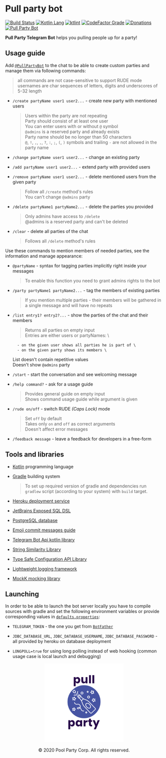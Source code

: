# Pull party bot

[![Build Status](https://github.com/pool-party/pull-party-bot/workflows/test/badge.svg?branch=master)](https://github.com/pool-party/pull-party-bot/actions?query=workflow%3A%22test%22+branch%3Amaster)
[![Kotlin Lang](https://img.shields.io/github/languages/top/pool-party/pull-party-bot?logo=kotlin)](https://kotlinlang.org)
[![ktlint](https://img.shields.io/badge/code%20style-%E2%9D%A4-FF4081.svg)](https://ktlint.github.io/)
[![CodeFactor Grade](https://img.shields.io/codefactor/grade/github/pool-party/pull-party-bot?logo=codefactor)](https://www.codefactor.io/repository/github/pool-party/pull-party-bot)
[![Donations](https://img.shields.io/badge/buy_me_a-coffee-orange?logo=buy-me-a-coffee)](https://www.buymeacoffee.com/poolparty)
[![Pull Party Bot](https://img.shields.io/badge/telegram-Pull_Party_Bot-blue?logo=Telegram)](https://t.me/PullPartyBot/)

**Pull Party Telegram Bot** helps you pulling people up for a party!

## Usage guide

Add [`@PullPartyBot`](https://t.me/PullPartyBot) to the chat to be able to create custom parties and manage them via following commands:

> all commands are not case-sensitive to support RUDE mode \
> usernames are char sequences of letters, digits and underscores of 5-32 length

-   `/create partyName user1 user2...` - create new party with mentioned users

    > Users within the party are not repeating \
    >  Party should consist of at least one user \
    >  You can enter users with or without `@` symbol \
    >  `@admins` is a reserved party and already exists \
    >  Party name should be no longer than 50 characters \
    >  `@`, `!`, `,`, `,`, `?`, `:`, `;`, `(`, `)` symbols and trailing `-` are not allowed in the party name

-   `/change partyName user1 user2...` - change an existing party
-   `/add partyName user1 user2...` - extend party with provided users
-   `/remove partyName user1 user2...` - delete mentioned users from the given party

    > Follow all `/create` method's rules \
    >  You can't change `@admins` party

-   `/delete partyName1 partyName2...` - delete the parties you provided

    > Only admins have access to `/delete` \
    >  @admins is a reserved party and can't be deleted

-   `/clear` - delete all parties of the chat

    > Follows all `/delete` method's rules

Use these commands to mention members of needed parties, see the information and manage appearance:

-   `@partyName` - syntax for tagging parties implicitly right inside your messages

    > To enable this function you need to grant admins rights to the bot

-   `/party partyName1 partyName2...` - tag the members of existing parties

    > If you mention multiple parties - their members will be gathered in a single message and will have no repeats

-   `/list entry1? entry2?...` - show the parties of the chat and their members

    > Returns all parties on empty input \
    >  Entries are either users or partyNames: \

          - on the given user shows all parties he is part of \
          - on the given party shows its members \

    List doesn't contain repetitive values \
     Doesn't show `@admins` party

-   `/start` - start the conversation and see welcoming message

-   `/help command?` - ask for a usage guide

    > Provides general guide on empty input \
    >  Shows command usage guide while argument is given

-   `/rude on/off` - switch RUDE _(Caps Lock)_ mode

    > Set `off` by default \
    >  Takes only `on` and `off` as correct arguments \
    >  Doesn't affect error messages

-   `/feedback message` - leave a feedback for developers in a free-form

## Tools and libraries

-   [Kotlin](https://kotlinlang.org) programming language

-   [Gradle](https://gradle.org) building system

    > To set up required version of gradle and dependencies run `gradlew` script (according to your system) with `build` target.

-   [Heroku deployment service](https://www.heroku.com)

-   [JetBrains Exposed SQL DSL](https://github.com/JetBrains/Exposed)

-   [PostgreSQL database](https://www.postgresql.org)

-   [Emoji commit messages guide](https://gitmoji.dev/)

-   [Telegram Bot Api kotlin library](https://github.com/elbekD/kt-telegram-bot)

-   [String Similarity Library](https://github.com/tdebatty/java-string-similarity)

-   [Type Safe Configuration API Library](https://github.com/npryce/konfig)

-   [Lightweight logging framework](https://github.com/MicroUtils/kotlin-logging)

-   [MockK mocking library](https://github.com/mockk/mockk)

## Launching

In order to be able to launch the bot server locally you have to compile sources with gradle and set the following environment variables
or provide corresponding values in [`defaults.properties`](src/main/resources/defaults.properties):

-   `TELEGRAM_TOKEN` - the one you get from [`BotFather`](https://t.me/BotFather)

-   `JDBC_DATABASE_URL`, `JDBC_DATABASE_USERNAME`, `JDBC_DATABASE_PASSWORD` - all provided by heroku on database deployment

-   `LONGPOLL=true` for using long polling instead of web hooking (common usage case is local launch and debugging)

<div align="center">
    <img src="assets/logo-white-no_boarders.png" width=50% alt="logo">
</div>
<p align="center">© 2020 Pool Party Corp. All rights reserved.</p>
